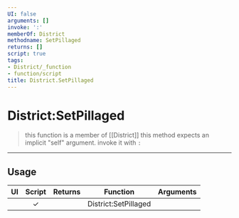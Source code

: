 ```yaml
---
UI: false
arguments: []
invoke: ':'
memberOf: District
methodname: SetPillaged
returns: []
script: true
tags:
- District/_function
- function/script
title: District.SetPillaged
---
```

# District:SetPillaged
> this function is a member of [[District]]
> this method expects an implicit "self" argument. invoke it with `:`
-----
## Usage
|  UI | Script | Returns | Function | Arguments |
|:---:|:------:|-------:|:--------:|:---------|
| |✓||District:SetPillaged||
